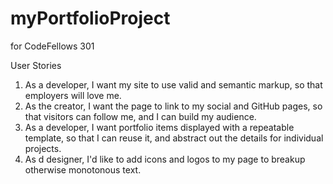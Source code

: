# myPortfolioProject
for CodeFellows 301

User Stories

1. As a developer, I want my site to use valid and semantic markup, so that employers will love me.
2. As the creator, I want the page to link to my social and GitHub pages, so that visitors can follow me, and I can build my audience.
3. As a developer, I want portfolio items displayed with a repeatable template, so that I can reuse it, and abstract out the details for individual projects.
4. As d designer, I'd like to add icons and logos to my page to breakup otherwise monotonous text.
